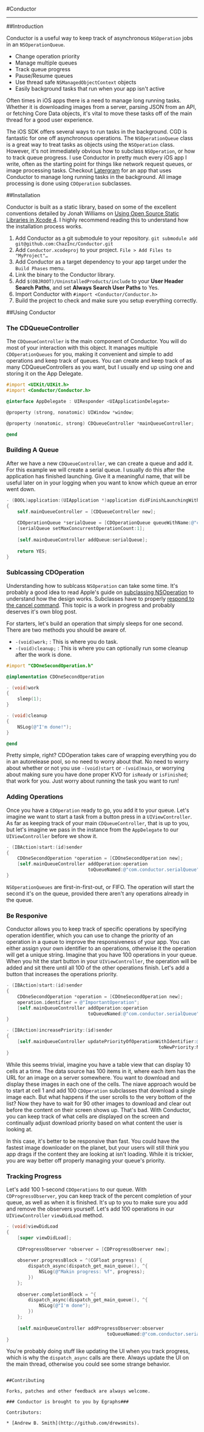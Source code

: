 #Conductor

***

##Introduction

Conductor is a useful way to keep track of asynchronous `NSOperation` jobs in an `NSOperationQueue`.

* Change operation priority
* Manage multiple queues
* Track queue progress
* Pause/Resume queues
* Use thread safe `NSManagedObjectContext` objects
* Easily background tasks that run when your app isn't active

Often times in iOS apps there is a need to manage long running tasks. Whether it is downloading images from a server, parsing JSON from an API, or fetching Core Data objects, it's vital to move these tasks off of the main thread for a good user experience.

The iOS SDK offers several ways to run tasks in the background.  CGD is fantastic for one off asynchronous operations.  The `NSOperationQueue` class is a great way to treat tasks as objects using the `NSOperation` class. However, it's not immediately obvious how to subclass `NSOperation`, or how to track queue progress. I use Conductor in pretty much every iOS app I write, often as the starting point for things like network request queues, or image processing tasks. Checkout [Latergram](https://itunes.apple.com/pl/app/latergram/id511356446?mt=8) for an app that uses Conductor to manage long running tasks in the background. All image processing is done using `CDOperation` subclasses.

##Installation

Conductor is built as a static library, based on some of the excellent conventions detailed by Jonah Williams on [Using Open Source Static Libraries in Xcode 4](http://blog.carbonfive.com/2011/04/04/using-open-source-static-libraries-in-xcode-4/). I highly recommend reading this to understand how the installation process works.

1. Add Conductor as a git submodule to your repository. `git submodule add git@github.com:ChazInc/Conductor.git`
2. Add `Conductor.xcodeproj` to your project. `File > Add Files to "MyProject"…`
3. Add Conductor as a target dependency to your app target under the `Build Phases` menu.
4. Link the binary to the Conductor library.
5. Add `$(OBJROOT)/UninstalledProducts/include` to your **User Header Search Paths**, and set **Always Search User Paths** to Yes.
6. Import Conductor with `#import <Conductor/Conductor.h>`
7. Build the project to check and make sure you setup everything correctly.

##Using Conductor

### The CDQueueController

The `CDQueueController` is the main component of Conductor. You will do most of your interaction with this object. It manages multiple `CDOperationQueues` for you, making it convenient and simple to add operations and keep track of queues. You can create and keep track of as many CDQueueControllers as you want, but I usually end up using one and storing it on the App Delegate.

```objective-c
#import <UIKit/UIKit.h>
#import <Conductor/Conductor.h>

@interface AppDelegate : UIResponder <UIApplicationDelegate>

@property (strong, nonatomic) UIWindow *window;

@property (nonatomic, strong) CDQueueController *mainQueueController;

@end
```

### Building A Queue

After we have a new `CDQueueController`, we can create a queue and add it. For this example we will create a serial queue. I usually do this after the application has finished launching. Give it a meaningful name, that will be useful later on in your logging when you want to know which queue an error went down.

```objective-c
- (BOOL)application:(UIApplication *)application didFinishLaunchingWithOptions:(NSDictionary *)launchOptions
{
    self.mainQueueController = [CDQueueController new];
    
    CDOperationQueue *serialQueue = [CDOperationQueue queueWithName:@"com.conductor.serialQueue"];
    [serialQueue setMaxConcurrentOperationCount:1];
    
    [self.mainQueueController addQueue:serialQueue];
    
    return YES;
}
```

### Sublcassing CDOperation

Understanding how to sublcass `NSOperation` can take some time. It's probably a good idea to read Apple's guide on [subclassing NSOperation](https://developer.apple.com/library/mac/#documentation/Cocoa/Reference/NSOperation_class/Reference/Reference.html#//apple_ref/doc/uid/TP40004591-RH2-SW18) to understand how the design works.  Subclasses have to properly [respond to the cancel command](https://developer.apple.com/library/mac/#documentation/Cocoa/Reference/NSOperation_class/Reference/Reference.html#//apple_ref/doc/uid/TP40004591-RH2-SW18). This topic is a work in progress and probably deserves it's own blog post. 

For starters, let's build an operation that simply sleeps for one second. There are two methods you should be aware of.

* `-(void)work;` : This is where you do task.
* `-(void)cleanup;` : This is where you can optionally run some cleanup after the work is done.

```objective-c
#import "CDOneSecondOperation.h"

@implementation CDOneSecondOperation

- (void)work
{
    sleep(1);
}

- (void)cleanup
{
    NSLog(@"I'm done!");
}

@end
```

Pretty simple, right? CDOperation takes care of wrapping everything you do in an autorelease pool, so no need to worry about that. No need to worry about whether or not you use `-(void)start` or `-(void)main`, or worrying about making sure you have done proper KVO for `isReady` or `isFinished`; that work for you. Just worry about running the task you want to run!

### Adding Operations

Once you have a `CDOperation` ready to go, you add it to your queue. Let's imagine we want to start a task from a button press in a `UIViewController`. As far as keeping track of your main `CDQueueController`, that is up to you, but let's imagine we pass in the instance from the `AppDelegate` to our `UIViewController` before we show it.

```objective-c
- (IBAction)start:(id)sender
{
    CDOneSecondOperation *operation = [CDOneSecondOperation new];
    [self.mainQueueController addOperation:operation
                              toQueueNamed:@"com.conductor.serialQueue"];
}
```

`NSOperationQueues` are first-in-first-out, or FIFO.  The operation will start the second it's on the queue, provided there aren't any operations already in the queue.

### Be Responive

Conductor allows you to keep track of specific operations by specifying operation identifier, which you can use to change the priority of an operation in a queue to improve the responsiveness of your app. You can either assign your own identifier to an operations, otherwise it the operation will get a unique string. Imagine that you have 100 operations in your queue. When you hit the start button in your `UIViewController`, the operation will be added and sit there until all 100 of the other operations finish. Let's add a button that increases the operations priority.

```objective-c
- (IBAction)start:(id)sender
{
    CDOneSecondOperation *operation = [CDOneSecondOperation new];
    operation.identifier = @"ImportantOperation";
    [self.mainQueueController addOperation:operation
                              toQueueNamed:@"com.conductor.serialQueue"];
}

- (IBAction)increasePriority:(id)sender
{
    [self.mainQueueController updatePriorityOfOperationWithIdentifier:@"ImportantOperation"
                                                        toNewPriority:NSOperationQueuePriorityVeryHigh];
}
```

While this seems trivial, imagine you have a table view that can display 10 cells at a time. The data source has 100 items in it, where each item has the URL for an image on a server somewhere. You want to download and display these images in each one of the cells. The niave approach would be to start at cell 1 and add 100 `CDOperation` subclasses that download a single image each. But what happens if the user scrolls to the very bottom of the list? Now they have to wait for 90 other images to download and clear out before the content on their screen shows up. That's bad. With Conductor, you can keep track of what cells are displayed on the screen and continually adjust download priority based on what content the user is looking at.

In this case, it's better to be responsive than fast. You could have the fastest image downloader on the planet, but your users will still think you app drags if the content they are looking at isn't loading. While it is trickier, you are way better off properly managing your queue's priority.

### Tracking Progress

Let's add 100 1-second `CDOperations` to our queue. With `CDProgressObserver`, you can keep track of the percent completion of your queue, as well as when it is finished. It's up to you to make sure you add and remove the observers yourself. Let's add 100 operations in our `UIViewController` `viewDidLoad` method.

```objective-c
- (void)viewDidLoad
{
    [super viewDidLoad];
    
    CDProgressObserver *observer = [CDProgressObserver new];
    
    observer.progressBlock = ^(CGFloat progress) {
        dispatch_async(dispatch_get_main_queue(), ^{
            NSLog(@"Makin progress: %f", progress);            
        })
    };
    
    observer.completionBlock = ^{
        dispatch_async(dispatch_get_main_queue(), ^{
            NSLog(@"I'm done");
        })
    };
    
    [self.mainQueueController addProgressObserver:observer
                                     toQueueNamed:@"com.conductor.serialQueue"];
}
```

You're probably doing stuff like updating the UI when you track progress, which is why the `dispatch_async` calls are there. Always update the UI on the main thread, otherwise you could see some strange behavior.

```

##Contributing

Forks, patches and other feedback are always welcome. 

### Conductor is brought to you by Egraphs###

Contributors:

* [Andrew B. Smith](http://github.com/drewsmits).
